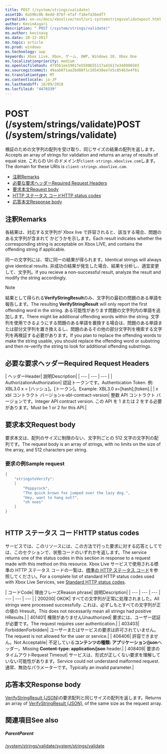 ```yaml
---
title: POST (/system/strings/validate)
assetID: 6a59bc0b-8edd-87bf-efaf-f16efa3bedf7
permalink: en-us/docs/xboxlive/rest/uri-systemstringsvalidatepost.html
author: KevinAsgari
description: " POST (/system/strings/validate)"
ms.author: kevinasg
ms.date: 20-12-2017
ms.topic: article
ms.prod: windows
ms.technology: uwp
keywords: Xbox Live, Xbox, ゲーム, UWP, Windows 10, Xbox One
ms.localizationpriority: medium
ms.openlocfilehash: 4795b1ee19017e5598655117a41617e348986503
ms.sourcegitcommit: 49aab071aa2bd88f1c165438ee7e5c854b3e4f61
ms.translationtype: MT
ms.contentlocale: ja-JP
ms.lasthandoff: 10/09/2018
ms.locfileid: "4470339"
---
```

# <a name="post-systemstringsvalidate"></a><span data-ttu-id="aa6b2-104">POST (/system/strings/validate)</span><span class="sxs-lookup"><span data-stu-id="aa6b2-104">POST (/system/strings/validate)</span></span>
<span data-ttu-id="aa6b2-105">検証のための文字列の配列を受け取り、同じサイズの結果の配列を返します。</span><span class="sxs-lookup"><span data-stu-id="aa6b2-105">Accepts an array of strings for validation and returns an array of results of equal size.</span></span> <span data-ttu-id="aa6b2-106">これらの Uri のドメインが`client-strings.xboxlive.com`します。</span><span class="sxs-lookup"><span data-stu-id="aa6b2-106">The domain for these URIs is `client-strings.xboxlive.com`.</span></span>
 
  * [<span data-ttu-id="aa6b2-107">注釈</span><span class="sxs-lookup"><span data-stu-id="aa6b2-107">Remarks</span></span>](#ID4EV)
  * [<span data-ttu-id="aa6b2-108">必要な要求ヘッダー</span><span class="sxs-lookup"><span data-stu-id="aa6b2-108">Required Request Headers</span></span>](#ID4EIB)
  * [<span data-ttu-id="aa6b2-109">要求本文</span><span class="sxs-lookup"><span data-stu-id="aa6b2-109">Request body</span></span>](#ID4ELC)
  * [<span data-ttu-id="aa6b2-110">HTTP ステータス コード</span><span class="sxs-lookup"><span data-stu-id="aa6b2-110">HTTP status codes</span></span>](#ID4E4C)
  * [<span data-ttu-id="aa6b2-111">応答本文</span><span class="sxs-lookup"><span data-stu-id="aa6b2-111">Response body</span></span>](#ID4ETF)
 
<a id="ID4EV"></a>

 
## <a name="remarks"></a><span data-ttu-id="aa6b2-112">注釈</span><span class="sxs-lookup"><span data-stu-id="aa6b2-112">Remarks</span></span>
 
<span data-ttu-id="aa6b2-113">各結果は、対応する文字列が Xbox live で許容されると、該当する場合、問題のある文字列が含まれて かどうかを示します。</span><span class="sxs-lookup"><span data-stu-id="aa6b2-113">Each result indicates whether the corresponding string is acceptable on Xbox LIVE, and contains the offending string if applicable.</span></span>
 
<span data-ttu-id="aa6b2-114">同一の文字列には、常に同一の結果が得られます。</span><span class="sxs-lookup"><span data-stu-id="aa6b2-114">Identical strings will always give identical results.</span></span> <span data-ttu-id="aa6b2-115">非成功の結果が発生した場合、結果を分析し、適宜変更して、文字列。</span><span class="sxs-lookup"><span data-stu-id="aa6b2-115">If you recieve a non-successful result, analyze the result and modify the string accordingly.</span></span>
 
 

> [!NOTE] 
> <span data-ttu-id="aa6b2-116">結果として得られる<b>VerifyStringResult</b>のみ、文字列の最初の問題のある単語を報告します。</span><span class="sxs-lookup"><span data-stu-id="aa6b2-116">The resulting <b>VerifyStringResult</b> will only report the first offending word in the string.</span></span> <span data-ttu-id="aa6b2-117">ある可能性があります問題の文字列内の単語を追加します。</span><span class="sxs-lookup"><span data-stu-id="aa6b2-117">There might be additional offending words within the string.</span></span> <span data-ttu-id="aa6b2-118">文字列を使用できるようにする問題のある単語を置換する場合は、問題のある単語または部分文字列を置き換えるし、問題のあるその他の部分文字列を検索する文字列を再検証する必要があります。</span><span class="sxs-lookup"><span data-stu-id="aa6b2-118">If you plan to replace the offending words to make the string usable, you should replace the offending word or substring and then re-verify the string to look for additional offending substrings.</span></span>  

 
  
<a id="ID4EIB"></a>

 
## <a name="required-request-headers"></a><span data-ttu-id="aa6b2-119">必要な要求ヘッダー</span><span class="sxs-lookup"><span data-stu-id="aa6b2-119">Required Request Headers</span></span>
 
| <span data-ttu-id="aa6b2-120">ヘッダー</span><span class="sxs-lookup"><span data-stu-id="aa6b2-120">Header</span></span>| <span data-ttu-id="aa6b2-121">説明</span><span class="sxs-lookup"><span data-stu-id="aa6b2-121">Description</span></span>| 
| --- | --- | --- | 
| <span data-ttu-id="aa6b2-122">Authorization</span><span class="sxs-lookup"><span data-stu-id="aa6b2-122">Authorization</span></span>| <span data-ttu-id="aa6b2-123">認証トークンです。</span><span class="sxs-lookup"><span data-stu-id="aa6b2-123">Authentication Token.</span></span> <span data-ttu-id="aa6b2-124">例: XBL3.0 x = [ハッシュ]。[トークン]。</span><span class="sxs-lookup"><span data-stu-id="aa6b2-124">Example: XBL3.0 x=[hash];[token].</span></span>| 
| <span data-ttu-id="aa6b2-125">x xbl コントラクト バージョン</span><span class="sxs-lookup"><span data-stu-id="aa6b2-125">x-xbl-contract-version</span></span>| <span data-ttu-id="aa6b2-126">整数 API コントラクト バージョンです。</span><span class="sxs-lookup"><span data-stu-id="aa6b2-126">Integer API contract version.</span></span> <span data-ttu-id="aa6b2-127">この API を 1 または 2 をする必要があります。</span><span class="sxs-lookup"><span data-stu-id="aa6b2-127">Must be 1 or 2 for this API.</span></span>| 
  
<a id="ID4ELC"></a>

 
## <a name="request-body"></a><span data-ttu-id="aa6b2-128">要求本文</span><span class="sxs-lookup"><span data-stu-id="aa6b2-128">Request body</span></span>
 
<span data-ttu-id="aa6b2-129">要求本文は、配列のサイズに制限のない、文字列ごとの 512 文字の文字列の配列です。</span><span class="sxs-lookup"><span data-stu-id="aa6b2-129">The request body is an array of strings, with no limits on the size of the array, and 512 characters per string.</span></span>
 
<a id="ID4ETC"></a>

 
### <a name="sample-request"></a><span data-ttu-id="aa6b2-130">要求の例</span><span class="sxs-lookup"><span data-stu-id="aa6b2-130">Sample request</span></span>
 

```cpp
{
    "stringstoVerify":
    [
        "Poppycock",
        "The quick brown fox jumped over the lazy dog.",
        "Hey, want to hang out?",
        "oh noes"
    ]
}
      
```

   
<a id="ID4E4C"></a>

 
## <a name="http-status-codes"></a><span data-ttu-id="aa6b2-131">HTTP ステータス コード</span><span class="sxs-lookup"><span data-stu-id="aa6b2-131">HTTP status codes</span></span>
 
<span data-ttu-id="aa6b2-132">サービスでは、このリソースには、この方法で行った要求に対する応答としてでは、このセクションで、状態コードのいずれかを返します。</span><span class="sxs-lookup"><span data-stu-id="aa6b2-132">The service returns one of the status codes in this section in response to a request made with this method on this resource.</span></span> <span data-ttu-id="aa6b2-133">Xbox Live サービスで使用される標準の HTTP ステータス コードの一覧は、[標準の HTTP ステータス コード](../../additional/httpstatuscodes.md)を参照してください。</span><span class="sxs-lookup"><span data-stu-id="aa6b2-133">For a complete list of standard HTTP status codes used with Xbox Live Services, see [Standard HTTP status codes](../../additional/httpstatuscodes.md).</span></span>
 
| <span data-ttu-id="aa6b2-134">コード</span><span class="sxs-lookup"><span data-stu-id="aa6b2-134">Code</span></span>| <span data-ttu-id="aa6b2-135">理由フレーズ</span><span class="sxs-lookup"><span data-stu-id="aa6b2-135">Reason phrase</span></span>| <span data-ttu-id="aa6b2-136">説明</span><span class="sxs-lookup"><span data-stu-id="aa6b2-136">Description</span></span>| 
| --- | --- | --- | --- | --- | --- | 
| <span data-ttu-id="aa6b2-137">200</span><span class="sxs-lookup"><span data-stu-id="aa6b2-137">200</span></span>| <span data-ttu-id="aa6b2-138">OK</span><span class="sxs-lookup"><span data-stu-id="aa6b2-138">OK</span></span>| <span data-ttu-id="aa6b2-139">すべての文字列が正常に処理されました。</span><span class="sxs-lookup"><span data-stu-id="aa6b2-139">All strings were processed successfully.</span></span> <span data-ttu-id="aa6b2-140">これは、必ずしもとすべての文字列が正の値の Hresult。</span><span class="sxs-lookup"><span data-stu-id="aa6b2-140">This does not necessarily mean all strings had positive HResults.</span></span>| 
| <span data-ttu-id="aa6b2-141">401</span><span class="sxs-lookup"><span data-stu-id="aa6b2-141">401</span></span>| <span data-ttu-id="aa6b2-142">権限がありません</span><span class="sxs-lookup"><span data-stu-id="aa6b2-142">Unauthorized</span></span>| <span data-ttu-id="aa6b2-143">要求には、ユーザー認証が必要です。</span><span class="sxs-lookup"><span data-stu-id="aa6b2-143">The request requires user authentication.</span></span>| 
| <span data-ttu-id="aa6b2-144">403</span><span class="sxs-lookup"><span data-stu-id="aa6b2-144">403</span></span>| <span data-ttu-id="aa6b2-145">Forbidden</span><span class="sxs-lookup"><span data-stu-id="aa6b2-145">Forbidden</span></span>| <span data-ttu-id="aa6b2-146">ユーザーまたはサービスの要求は許可されていません。</span><span class="sxs-lookup"><span data-stu-id="aa6b2-146">The request is not allowed for the user or service.</span></span>| 
| <span data-ttu-id="aa6b2-147">406</span><span class="sxs-lookup"><span data-stu-id="aa6b2-147">406</span></span>| <span data-ttu-id="aa6b2-148">許容できません。</span><span class="sxs-lookup"><span data-stu-id="aa6b2-148">Not Acceptable</span></span>| <span data-ttu-id="aa6b2-149">不足している<b>コンテンツの種類: アプリケーション/json</b>ヘッダー。</span><span class="sxs-lookup"><span data-stu-id="aa6b2-149">Missing <b>Content-type: application/json</b> header.</span></span>| 
| <span data-ttu-id="aa6b2-150">408</span><span class="sxs-lookup"><span data-stu-id="aa6b2-150">408</span></span>| <span data-ttu-id="aa6b2-151">要求のタイムアウト</span><span class="sxs-lookup"><span data-stu-id="aa6b2-151">Request Timeout</span></span>| <span data-ttu-id="aa6b2-152">サービスは、形式が正しくない要求を理解していない可能性があります。</span><span class="sxs-lookup"><span data-stu-id="aa6b2-152">Service could not understand malformed request.</span></span> <span data-ttu-id="aa6b2-153">通常、無効なパラメーターです。</span><span class="sxs-lookup"><span data-stu-id="aa6b2-153">Typically an invalid parameter.</span></span>| 
  
<a id="ID4ETF"></a>

 
## <a name="response-body"></a><span data-ttu-id="aa6b2-154">応答本文</span><span class="sxs-lookup"><span data-stu-id="aa6b2-154">Response body</span></span>
 
<span data-ttu-id="aa6b2-155">[VerifyStringResult (JSON)](../../json/json-verifystringresult.md)の要求配列と同じサイズの配列を返します。</span><span class="sxs-lookup"><span data-stu-id="aa6b2-155">Returns an array of [VerifyStringResult (JSON)](../../json/json-verifystringresult.md), of the same size as the request array.</span></span>
  
<a id="ID4EAG"></a>

 
## <a name="see-also"></a><span data-ttu-id="aa6b2-156">関連項目</span><span class="sxs-lookup"><span data-stu-id="aa6b2-156">See also</span></span>
 
<a id="ID4ECG"></a>

 
##### <a name="parent"></a><span data-ttu-id="aa6b2-157">Parent</span><span class="sxs-lookup"><span data-stu-id="aa6b2-157">Parent</span></span> 

[<span data-ttu-id="aa6b2-158">/system/strings/validate</span><span class="sxs-lookup"><span data-stu-id="aa6b2-158">/system/strings/validate</span></span>](uri-systemstringsvalidate.md)

   